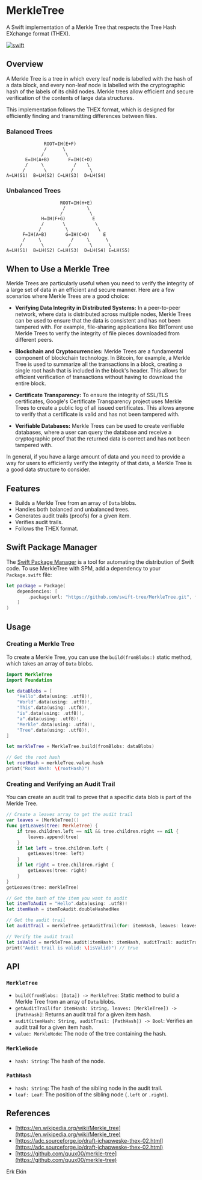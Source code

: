 # MerkleTree

A Swift implementation of a Merkle Tree that respects the Tree Hash EXchange format (THEX).

[![swift](https://github.com/swift-tree/MerkleTree/actions/workflows/swift.yml/badge.svg)](https://github.com/swift-tree/MerkleTree/actions/workflows/swift.yml)

## Overview

A Merkle Tree is a tree in which every leaf node is labelled with the hash of a data block, and every non-leaf node is labelled with the cryptographic hash of the labels of its child nodes. Merkle trees allow efficient and secure verification of the contents of large data structures.

This implementation follows the THEX format, which is designed for efficiently finding and transmitting differences between files.

### Balanced Trees
```
              ROOT=IH(E+F)
              /      \
             /        \
       E=IH(A+B)       F=IH(C+D)
       /     \           /    \
      /       \         /      \
A=LH(S1)  B=LH(S2) C=LH(S3)  D=LH(S4)
```

### Unbalanced Trees
```
                    ROOT=IH(H+E)
                     /        \
                    /          \
             H=IH(F+G)          E
             /       \           \
            /         \           \
      F=IH(A+B)       G=IH(C+D)     E
      /     \           /     \      \
     /       \         /       \      \
A=LH(S1)  B=LH(S2) C=LH(S3)  D=LH(S4) E=LH(S5)
```

## When to Use a Merkle Tree

Merkle Trees are particularly useful when you need to verify the integrity of a large set of data in an efficient and secure manner. Here are a few scenarios where Merkle Trees are a good choice:

*   **Verifying Data Integrity in Distributed Systems:** In a peer-to-peer network, where data is distributed across multiple nodes, Merkle Trees can be used to ensure that the data is consistent and has not been tampered with. For example, file-sharing applications like BitTorrent use Merkle Trees to verify the integrity of file pieces downloaded from different peers.

*   **Blockchain and Cryptocurrencies:** Merkle Trees are a fundamental component of blockchain technology. In Bitcoin, for example, a Merkle Tree is used to summarize all the transactions in a block, creating a single root hash that is included in the block's header. This allows for efficient verification of transactions without having to download the entire block.

*   **Certificate Transparency:** To ensure the integrity of SSL/TLS certificates, Google's Certificate Transparency project uses Merkle Trees to create a public log of all issued certificates. This allows anyone to verify that a certificate is valid and has not been tampered with.

*   **Verifiable Databases:** Merkle Trees can be used to create verifiable databases, where a user can query the database and receive a cryptographic proof that the returned data is correct and has not been tampered with.

In general, if you have a large amount of data and you need to provide a way for users to efficiently verify the integrity of that data, a Merkle Tree is a good data structure to consider.

## Features

-   Builds a Merkle Tree from an array of `Data` blobs.
-   Handles both balanced and unbalanced trees.
-   Generates audit trails (proofs) for a given item.
-   Verifies audit trails.
-   Follows the THEX format.

## Swift Package Manager

The [Swift Package Manager](https://swift.org/package-manager/) is a tool for automating the distribution of Swift code. To use MerkleTree with SPM, add a dependency to your `Package.swift` file:

```swift
let package = Package(
    dependencies: [
        .package(url: "https://github.com/swift-tree/MerkleTree.git", from: "1.0.0")
    ]
)
```

## Usage

### Creating a Merkle Tree

To create a Merkle Tree, you can use the `build(fromBlobs:)` static method, which takes an array of `Data` blobs.

```swift
import MerkleTree
import Foundation

let dataBlobs = [
    "Hello".data(using: .utf8)!, 
    "World".data(using: .utf8)!, 
    "This".data(using: .utf8)!, 
    "is".data(using: .utf8)!, 
    "a".data(using: .utf8)!, 
    "Merkle".data(using: .utf8)!, 
    "Tree".data(using: .utf8)!, 
]

let merkleTree = MerkleTree.build(fromBlobs: dataBlobs)

// Get the root hash
let rootHash = merkleTree.value.hash
print("Root Hash: \(rootHash)")
```

### Creating and Verifying an Audit Trail

You can create an audit trail to prove that a specific data blob is part of the Merkle Tree.

```swift
// Create a leaves array to get the audit trail
var leaves = [MerkleTree]()
func getLeaves(tree: MerkleTree) {
    if tree.children.left == nil && tree.children.right == nil {
        leaves.append(tree)
    }
    if let left = tree.children.left {
        getLeaves(tree: left)
    }
    if let right = tree.children.right {
        getLeaves(tree: right)
    }
}
getLeaves(tree: merkleTree)

// Get the hash of the item you want to audit
let itemToAudit = "Hello".data(using: .utf8)!
let itemHash = itemToAudit.doubleHashedHex

// Get the audit trail
let auditTrail = merkleTree.getAuditTrail(for: itemHash, leaves: leaves)

// Verify the audit trail
let isValid = merkleTree.audit(itemHash: itemHash, auditTrail: auditTrail)
print("Audit trail is valid: \(isValid)") // true
```

## API

### `MerkleTree`

-   `build(fromBlobs: [Data]) -> MerkleTree`: Static method to build a Merkle Tree from an array of `Data` blobs.
-   `getAuditTrail(for itemHash: String, leaves: [MerkleTree]) -> [PathHash]`: Returns an audit trail for a given item hash.
-   `audit(itemHash: String, auditTrail: [PathHash]) -> Bool`: Verifies an audit trail for a given item hash.
-   `value: MerkleNode`: The node of the tree containing the hash.

### `MerkleNode`

-   `hash: String`: The hash of the node.

### `PathHash`

-   `hash: String`: The hash of the sibling node in the audit trail.
-   `leaf: Leaf`: The position of the sibling node (`.left` or `.right`).

## References

-   [https://en.wikipedia.org/wiki/Merkle_tree](https://en.wikipedia.org/wiki/Merkle_tree)
-   [https://adc.sourceforge.io/draft-jchapweske-thex-02.html](https://adc.sourceforge.io/draft-jchapweske-thex-02.html)
-   [https://github.com/quux00/merkle-tree](https://github.com/quux00/merkle-tree)

Erk Ekin
